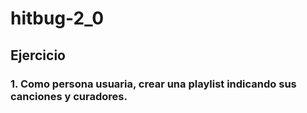 # hitbug-2_0

## Ejercicio

### 1. Como persona usuaria, crear una playlist indicando sus canciones y curadores.